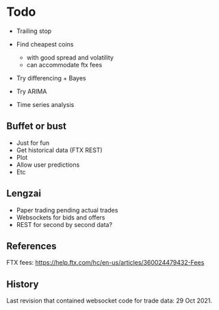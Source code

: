 # Todo

- Trailing stop
- Find cheapest coins

  - with good spread and volatility
  - can accommodate ftx fees

- Try differencing + Bayes
- Try ARIMA
- Time series analysis

## Buffet or bust

- Just for fun
- Get historical data (FTX REST)
- Plot
- Allow user predictions
- Etc

## Lengzai

- Paper trading pending actual trades
- Websockets for bids and offers
- REST for second by second data?

## References

FTX fees: https://help.ftx.com/hc/en-us/articles/360024479432-Fees

## History

Last revision that contained websocket code for trade data: 29 Oct 2021.
